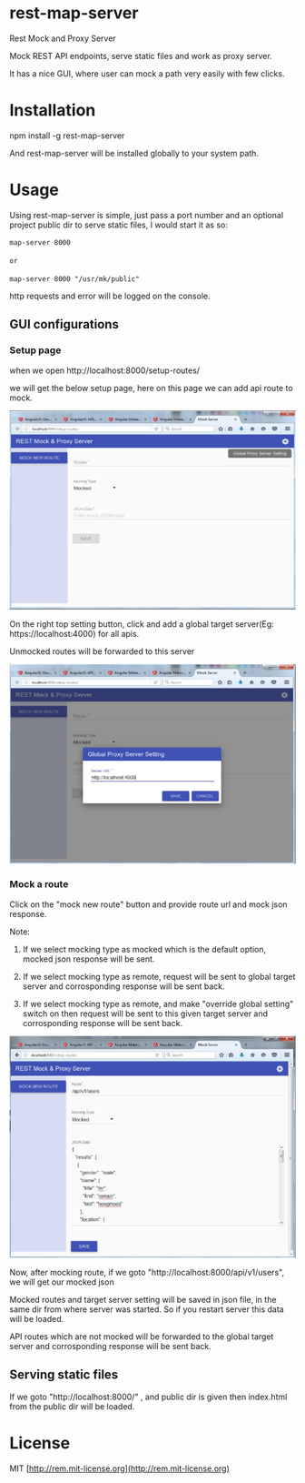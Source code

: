 # rest-map-server
Rest Mock and Proxy Server
 
Mock REST API endpoints, serve static files and work as proxy server.
 
It has a nice GUI, where user can mock a path very easily with few clicks.

# Installation
npm install -g rest-map-server

And rest-map-server will be installed globally to your system path.

# Usage
Using rest-map-server is simple, just pass a port number and an optional project public dir to serve static files, I would start it as so:

    map-server 8000 

    or

    map-server 8000 "/usr/mk/public"

http requests and error will be logged on the console.

## GUI configurations
### Setup page
when we open http://localhost:8000/setup-routes/

we will get the below setup page, here on this page we can add api route to mock. 

![Alt text](https://github.com/mayank-kansal15/snapshots/blob/master/setup-page.jpg?raw=true "Setup page")


On the right top setting button, click and add a global target server(Eg: https://localhost:4000) for all apis.

Unmocked routes will be forwarded to this server

![Alt text](https://github.com/mayank-kansal15/snapshots/blob/master/global-proxy-setting.jpg?raw=true "Global target server")

### Mock a route
Click on the "mock new route" button and provide route url and mock json response.

Note:

1. If we select mocking type as mocked which is the default option, mocked json response will be sent.

2. If we select mocking type as remote, request will be sent to global target server and corrosponding response will be sent back.

3. If we select mocking type as remote, and make "override global setting" switch on then request will be sent to this given target server and corrosponding response will be sent back.

![Alt text](https://github.com/mayank-kansal15/snapshots/blob/master/mock-route.jpg?raw=true "Global target server")

Now, after mocking route, if we goto "http://localhost:8000/api/v1/users", we will get our mocked json


Mocked routes and target server setting will be saved in json file, in the same dir from where server was started. So if you restart server this data will be loaded.

API routes which are not mocked will be forwarded to the global target server and corrosponding response will be sent back.

## Serving static files
If we goto "http://localhost:8000/" , and public dir is given then index.html from the public dir will be loaded.

# License
MIT [http://rem.mit-license.org](http://rem.mit-license.org)
